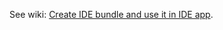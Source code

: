 See wiki: [Create IDE bundle and use it in IDE app](../../../../wiki/Create-IDE-bundle-and-use-it-in-IDE-app).
